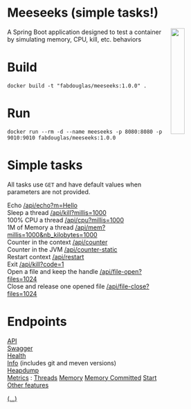# Meeseeks (simple tasks!)
<img align="right" width="25%" src="docs/meeseeks.png">
A Spring Boot application designed to test a container by simulating memory, CPU, kill, etc. behaviors

# Build
```
docker build -t "fabdouglas/meeseeks:1.0.0" .
```

# Run
```
docker run --rm -d --name meeseeks -p 8080:8080 -p 9010:9010 fabdouglas/meeseeks:1.0.0
```

# Simple tasks
All tasks use `GET` and have default values when parameters are not provided.

Echo [/api/echo?m=Hello](http://localhost:8080/api/echo)  
Sleep a thread [/api/kill?millis=1000](http://localhost:8080/api/sleep)  
100% CPU a thread [/api/cpu?millis=1000](http://localhost:8080/api/cpu)  
1M of Memory a thread [/api/mem?millis=1000&nb_kilobytes=1000](http://localhost:8080/api/mem)  
Counter in the context [/api/counter](http://localhost:8080/api/counter)  
Counter in the JVM [/api/counter-static](http://localhost:8080/api/counter-static)  
Restart context [/api/restart](http://localhost:8080/api/restart)  
Exit [/api/kill?code=1](http://localhost:8080/api/exit)  
Open a file and keep the handle [/api/file-open?files=1024](http://localhost:8080/api/file-open?files=1024)  
Close and release one opened file [/api/file-close?files=1024](http://localhost:8080/api/file-close?files=1024)  

# Endpoints
[API](http://localhost:8080/api)  
[Swagger](http://localhost:8080/swagger-ui.html)  
[Health](http://localhost:8080/manage/health)  
[Info](http://localhost:8080/manage/info) (includes git and meven versions)  
[Heapdump](http://localhost:8080/manage/heapdump)  
[Metrics](http://localhost:8080/manage/metrics) : 
[Threads](http://localhost:8080/manage/metrics/jvm.threads.live) 
[Memory](http://localhost:8080/manage/metrics/jvm.memory.used) 
[Memory Committed](http://localhost:8080/manage/metrics/jvm.memory.committed) [Start](http://localhost:8080/manage/metrics/process.start.time)
[Other features](http://localhost:8080/manage)  


[(...)](https://docs.spring.io/spring-boot/docs/current/reference/htmlsingle/#production-ready-endpoints)

